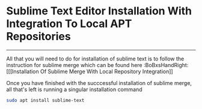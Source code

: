 # Sublime Text Editor Installation With Integration To Local APT Repositories
---

All that you will need to do for installation of sublime text is to follow the instruction for sublime merge which can be found here :BoBxsHandRight: [[[Installation Of Sublime Merge With Local Repository Integration]]

Once you have finished with the succcessful installation of sublime merge, all that's left is running a singular installation command 

```bash 
sudo apt install sublime-text
```


